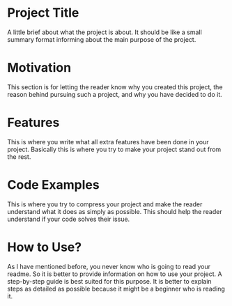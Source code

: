 # Project Title
A little brief about what the project is about. It should be like a small summary format informing about the main purpose of the project.
# Motivation
This section is for letting the reader know why you created this project, the reason behind pursuing such a project, and why you have decided to do it.
# Features
This is where you write what all extra features have been done in your project. Basically this is where you try to make your project stand out from the rest.
# Code Examples
This is where you try to compress your project and make the reader understand what it does as simply as possible. This should help the reader understand if your code solves their issue.
# How to Use?
As I have mentioned before, you never know who is going to read your readme. So it is better to provide information on how to use your project. A step-by-step guide is best suited for this purpose. It is better to explain steps as detailed as possible because it might be a beginner who is reading it.
